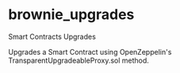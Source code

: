 # brownie_upgrades
Smart Contracts Upgrades

Upgrades a Smart Contract using OpenZeppelin's TransparentUpgradeableProxy.sol method.
